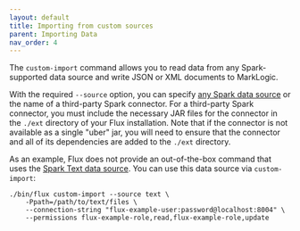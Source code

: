 ```yaml
---
layout: default
title: Importing from custom sources
parent: Importing Data
nav_order: 4
---
```


The `custom-import` command allows you to read data from any Spark-supported data source and write 
JSON or XML documents to MarkLogic. 

With the required `--source` option, you can specify 
[any Spark data source](https://spark.apache.org/docs/latest/sql-data-sources.html) or the name of a third-party Spark
connector. For a third-party Spark connector, you must include the necessary JAR files for the connector in the 
`./ext` directory of your Flux installation. Note that if the connector is not available as a single "uber" jar, you 
will need to ensure that the connector and all of its dependencies are added to the `./ext` directory.

As an example, Flux does not provide an out-of-the-box command that uses the 
[Spark Text data source](https://spark.apache.org/docs/latest/sql-data-sources-text.html). You can use this data source
via `custom-import`:

```
./bin/flux custom-import --source text \
    -Ppath=/path/to/text/files \
    --connection-string "flux-example-user:password@localhost:8004" \
    --permissions flux-example-role,read,flux-example-role,update
```
